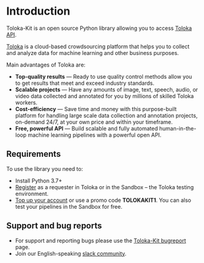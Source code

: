 # Introduction

Toloka-Kit is an open source Python library allowing you to access [Toloka API](../api/index.md).

[Toloka](https://toloka.ai) is a cloud-based crowdsourcing platform that helps you to collect and analyze data for machine learning and other business purposes.

Main advantages of Toloka are:

* **Top-quality results** — Ready to use quality control methods allow you to get results that meet and exceed industry standards.
* **Scalable projects** — Have any amounts of image, text, speech, audio, or video data collected and annotated for you by millions of skilled Toloka workers.
* **Cost-efficiency** — Save time and money with this purpose-built platform for handling large scale data collection and annotation projects, on-demand 24/7, at your own price and within your timeframe.
* **Free, powerful API** — Build scalable and fully automated human-in-the-loop machine learning pipelines with a powerful open API.

## Requirements

To use the library you need to:

* Install Python 3.7+
* [Register](../guide/concepts/access.md) as a requester in Toloka or in the Sandbox – the Toloka testing environment.
* [Top up your account](../guide/concepts/refill.md) or use a promo code **TOLOKAKIT1**. You can also test your pipelines in the Sandbox for free.

## Support and bug reports

* For support and reporting bugs please use the [Toloka-Kit bugreport](https://github.com/Toloka/toloka-kit/issues) page.
* Join our English-speaking [slack community](https://toloka.ai/community).